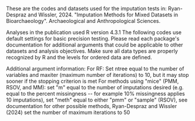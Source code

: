 These are the codes and datasets used for the imputation tests in: Ryan-Despraz and Wissler, 2024. "Imputation Methods for Mixed Datasets in Bioarchaeology". Archaeological and Anthropological Sciences. 

Analyses in the publication used R version 4.3.1
The following codes use default settings for basic precision testing. Please read each package's documentation for additional arguments that could be applicable to other datasets and analysis objectives. 
Make sure all data types are properly recognized by R and the levels for ordered data are defined.

Additional argument information:
For RF: Set ntree equal to the number of variables and maxiter (maximum number of iterations) to 10, but it may stop sooner if the stopping criterion is met
For methods using "mice" (PMM, RSOV, and MM): set "m" equal to the number of imputations desired (e.g. equal to the percent missingness -- for example 10% missingness applies 10 imputations), set "meth" equal to either "pmm" or "sample" (RSOV), see documentation for other possible methods, Ryan-Despraz and Wissler (2024) set the number of maximum iterations to 50

